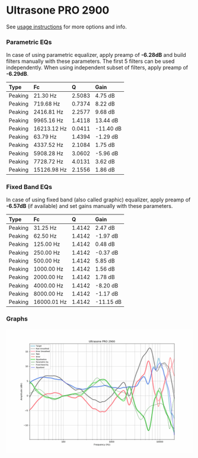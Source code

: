 # Ultrasone PRO 2900
See [usage instructions](https://github.com/jaakkopasanen/AutoEq#usage) for more options and info.

### Parametric EQs
In case of using parametric equalizer, apply preamp of **-6.28dB** and build filters manually
with these parameters. The first 5 filters can be used independently.
When using independent subset of filters, apply preamp of **-6.29dB**.

| Type    | Fc          |      Q | Gain      |
|:--------|:------------|:-------|:----------|
| Peaking | 21.30 Hz    | 2.5083 | 4.75 dB   |
| Peaking | 719.68 Hz   | 0.7374 | 8.22 dB   |
| Peaking | 2416.81 Hz  | 2.2577 | 9.68 dB   |
| Peaking | 9965.16 Hz  | 1.4118 | 13.44 dB  |
| Peaking | 16213.12 Hz | 0.0411 | -11.40 dB |
| Peaking | 63.79 Hz    | 1.4394 | -1.29 dB  |
| Peaking | 4337.52 Hz  | 2.1084 | 1.75 dB   |
| Peaking | 5908.28 Hz  | 3.0602 | -5.96 dB  |
| Peaking | 7728.72 Hz  | 4.0131 | 3.62 dB   |
| Peaking | 15126.98 Hz | 2.1556 | 1.86 dB   |

### Fixed Band EQs
In case of using fixed band (also called graphic) equalizer, apply preamp of **-6.57dB**
(if available) and set gains manually with these parameters.

| Type    | Fc          |      Q | Gain      |
|:--------|:------------|:-------|:----------|
| Peaking | 31.25 Hz    | 1.4142 | 2.47 dB   |
| Peaking | 62.50 Hz    | 1.4142 | -1.97 dB  |
| Peaking | 125.00 Hz   | 1.4142 | 0.48 dB   |
| Peaking | 250.00 Hz   | 1.4142 | -0.37 dB  |
| Peaking | 500.00 Hz   | 1.4142 | 5.85 dB   |
| Peaking | 1000.00 Hz  | 1.4142 | 1.56 dB   |
| Peaking | 2000.00 Hz  | 1.4142 | 1.78 dB   |
| Peaking | 4000.00 Hz  | 1.4142 | -8.20 dB  |
| Peaking | 8000.00 Hz  | 1.4142 | -1.17 dB  |
| Peaking | 16000.01 Hz | 1.4142 | -11.15 dB |

### Graphs
![](./Ultrasone%20PRO%202900.png)